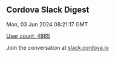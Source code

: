 ## Cordova Slack Digest
Mon, 03 Jun 2024 08:21:17 GMT

[User count: 4865](https://cordova.slack.com/)


Join the conversation at [slack.cordova.io](http://slack.cordova.io/)
